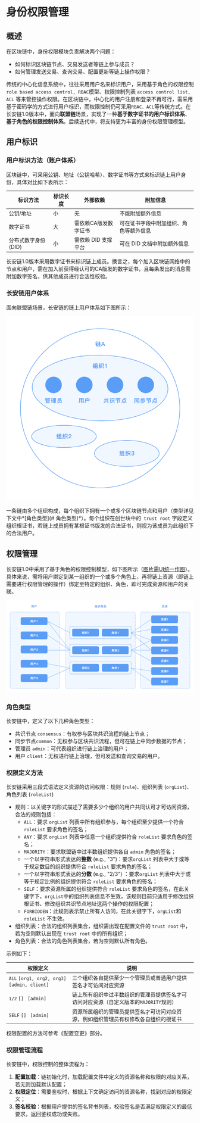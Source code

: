 # 身份权限管理

## 概述

在区块链中，身份权限模块负责解决两个问题：

- 如何标识区块链节点、交易发送者等链上参与成员？
- 如何管理发送交易、查询交易、配置更新等链上操作权限？

传统的中心化信息系统中，往往采用用户名来标识用户，采用基于角色的权限控制 `role based access control, RBAC`模型、权限控制列表 `access control list, ACL` 等来管控操作权限。在区块链中，中心化的用户注册和登录不再可行，需采用基于密码学的方式进行用户标识，而权限控制仍可采用`RBAC、ACL`等传统方式。在长安链1.0版本中，面向**联盟链**场景，实现了一种**基于数字证书的用户标识体系**、**基于角色的权限控制体系**。后续迭代中，将支持更为丰富的身份权限管理模型。

## 用户标识

### 用户标识方法（账户体系）

区块链中，可采用公钥、地址（公钥哈希）、数字证书等方式来标识链上用户身份，具体对比如下表所示：

| 标识方法             | 标识长度 | 外部依赖             | 附加信息                               |
| -------------------- | -------- | -------------------- | -------------------------------------- |
| 公钥/地址            | 小       | 无                   | 不能附加额外信息                       |
| 数字证书             | 大       | 需依赖CA版发数字证书 | 可在证书字段中附加组织、角色等额外信息 |
| 分布式数字身份 (DID) | 小       | 需依赖 DID 支撑平台  | 可在 DID 文档中附加额外信息            |

长安链1.0版本采用数字证书来标识链上成员。换言之，每个加入区块链网络中的节点和用户，需在加入前获得经认可的CA版发的数字证书，且每条发出的消息需附加数字签名，供其他成员进行合法性校验。

### 长安链用户体系

面向联盟链场景，长安链的链上用户体系如下图所示：

<img src="../images/身份权限管理-用户体系.png" alt="Raft共识与核心引擎交互图" style="zoom:70%;" />

一条链由多个组织构成，每个组织下拥有一个或多个区块链节点和用户（类型详见下文中*[角色类型](# 角色类型)*）。每个组织在创世块中的` trust root` 字段定义组织根证书，若链上成员拥有某根证书版发的合法证书，则视为该成员为此组织下的合法用户。

## 权限管理

长安链1.0中采用了基于角色的权限控制模型，如下图所示（<u>图片需UI统一作图</u>）。具体来说，需将用户绑定到某一组织的一个或多个角色上，再将链上资源（即链上需要进行权限管理的操作）绑定至特定的组织、角色，即可完成资源和用户的关联。

<img src="../images/身份权限管理-权限控制模型.png" alt="Raft共识与核心引擎交互图" style="width:900px;" />

### 角色类型

长安链中，定义了以下几种角色类型：

- 共识节点 `consensus`：有权参与区块共识流程的链上节点；
- 同步节点`common`：无权参与区块共识流程，但可在链上中同步数据的节点；
- 管理员 `admin`：可代表组织进行链上治理的用户；
- 用户 `client`：无权进行链上治理，但可发送和查询交易的用户。

### 权限定义方法

长安链采用三段式语法定义资源的访问权限：规则 (`rule`)、组织列表 (`orgList`)、角色列表 (`roleList`)

- 规则：以关键字的形式描述了需要多少个组织的用户共同认可才可访问资源，合法的规则包括：
  - `ALL`：要求 `orgList` 列表中所有组织参与，每个组织至少提供一个符合 `roleList` 要求角色的签名；
  - `ANY`：要求 `orgList` 列表中任意一个组织提供符合 `roleList` 要求角色的签名；
  - `MAJORITY`：要求联盟链中过半数组织提供各自 `admin` 角色的签名；
  - 一个以字符串形式表达的**整数** (e.g., "3")：要求`orgList` 列表中大于或等于规定数目的组织提供符合 `roleList` 要求角色的签名；
  - 一个以字符串形式表达的**分数** (e.g., "2/3") ：要求`orgList` 列表中大于或等于规定比例的组织提供符合 `roleList` 要求角色的签名；
  - `SELF`：要求资源所属的组织提供符合 `roleList` 要求角色的签名，在此关键字下，`orgList`中的组织列表信息不生效，该规则目前只适用于修改组织根证书、修改组织共识节点地址这两个操作的权限配置；
  - `FORBIDDEN`：此规则表示禁止所有人访问，在此关键字下，`orgList`和 `roleList` 不生效。
- 组织列表：合法的组织列表集合，组织需出现在配置文件的 `trust root` 中，若为空则默认出现在 `trust root` 中的所有组织；
- 角色列表：合法的角色列表集合，若为空则默认所有角色。

示例如下：

| 权限定义                                     | 说明                                                         |
| -------------------------------------------- | ------------------------------------------------------------ |
| `ALL` `[org1, org2, org3]` `[admin, client]` | 三个组织各自提供至少一个管理员或普通用户提供签名才可访问对应资源           |
| `1/2` `[] ` `[admin]`                        | 链上所有组织中过半数组织的管理员提供签名才可访问对应资源（自定义版本的`MAJORITY`规则）     |
| `SELF` `[] ` `[admin]`                       | 资源所属组织的管理员提供签名才可访问对应资源，例如组织管理员有权修改各自组织的根证书 |

权限配置的方法可参考《配置变更》部分。

### 权限管理流程

长安链中，权限控制的整体流程为：

1. **配置加载**：链初始化时，加载配置文件中定义的资源名称和权限的对应关系，若无则加载默认配置；
2. **权限定位**：需要鉴权时，根据上下文确定访问的资源名称，找到对应的权限定义；
3. **签名校验**：根据用户提供的签名背书列表，校验签名是否满足权限定义的最低要求，返回鉴权成功或失败。



